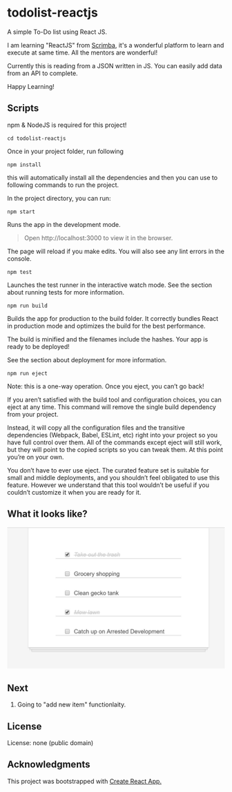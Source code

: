 # todolist-reactjs

A simple To-Do list using React JS.

I am learning "ReactJS" from [Scrimba](https://scrimba.com/), it's a wonderful platform to learn and execute at same time. All the mentors are wonderful!

Currently this is reading from a JSON written in JS. You can easily add data from an API to complete.

Happy Learning!

## Scripts
npm & NodeJS is required for this project!

```
cd todolist-reactjs
```
Once in your project folder, run following
```
npm install
```
this will automatically install all the dependencies and then you can use to following commands to run the project.

In the project directory, you can run:
```
npm start
```
Runs the app in the development mode.

> Open http://localhost:3000 to view it in the browser.

The page will reload if you make edits.
You will also see any lint errors in the console.
```
npm test
```
Launches the test runner in the interactive watch mode.
See the section about running tests for more information.
```
npm run build
```
Builds the app for production to the build folder.
It correctly bundles React in production mode and optimizes the build for the best performance.

The build is minified and the filenames include the hashes.
Your app is ready to be deployed!

See the section about deployment for more information.
```
npm run eject
```
Note: this is a one-way operation. Once you eject, you can’t go back!

If you aren’t satisfied with the build tool and configuration choices, you can eject at any time. This command will remove the single build dependency from your project.

Instead, it will copy all the configuration files and the transitive dependencies (Webpack, Babel, ESLint, etc) right into your project so you have full control over them. All of the commands except eject will still work, but they will point to the copied scripts so you can tweak them. At this point you’re on your own.

You don’t have to ever use eject. The curated feature set is suitable for small and middle deployments, and you shouldn’t feel obligated to use this feature. However we understand that this tool wouldn’t be useful if you couldn’t customize it when you are ready for it.

## What it looks like?

<img src="public/todo.JPG" alt="Todo list react"/>

## Next

1. Going to "add new item" functionlaity.

## License
License: none (public domain)

## Acknowledgments

This project was bootstrapped with [Create React App.](https://github.com/facebook/create-react-app) 
